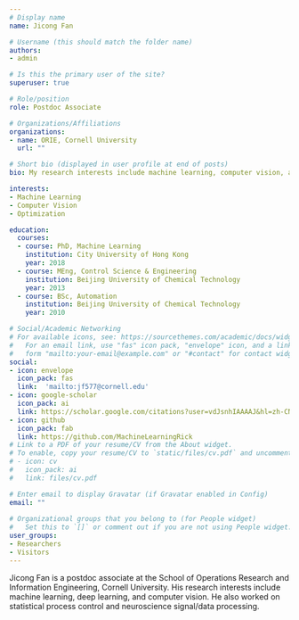 ```yaml
---
# Display name
name: Jicong Fan

# Username (this should match the folder name)
authors:
- admin

# Is this the primary user of the site?
superuser: true

# Role/position
role: Postdoc Associate

# Organizations/Affiliations
organizations:
- name: ORIE, Cornell University
  url: ""

# Short bio (displayed in user profile at end of posts)
bio: My research interests include machine learning, computer vision, and optimization.

interests:
- Machine Learning
- Computer Vision
- Optimization

education:
  courses:
  - course: PhD, Machine Learning
    institution: City University of Hong Kong
    year: 2018
  - course: MEng, Control Science & Engineering
    institution: Beijing University of Chemical Technology
    year: 2013
  - course: BSc, Automation
    institution: Beijing University of Chemical Technology
    year: 2010

# Social/Academic Networking
# For available icons, see: https://sourcethemes.com/academic/docs/widgets/#icons
#   For an email link, use "fas" icon pack, "envelope" icon, and a link in the
#   form "mailto:your-email@example.com" or "#contact" for contact widget.
social:
- icon: envelope
  icon_pack: fas
  link:  'mailto:jf577@cornell.edu'
- icon: google-scholar
  icon_pack: ai
  link: https://scholar.google.com/citations?user=vdJsnhIAAAAJ&hl=zh-CN&authuser=1
- icon: github
  icon_pack: fab
  link: https://github.com/MachineLearningRick
# Link to a PDF of your resume/CV from the About widget.
# To enable, copy your resume/CV to `static/files/cv.pdf` and uncomment the lines below.  
# - icon: cv
#   icon_pack: ai
#   link: files/cv.pdf

# Enter email to display Gravatar (if Gravatar enabled in Config)
email: ""
  
# Organizational groups that you belong to (for People widget)
#   Set this to `[]` or comment out if you are not using People widget.  
user_groups:
- Researchers
- Visitors
---
```


Jicong Fan is a postdoc associate at the School of Operations Research and Information Engineering, Cornell University. His research interests include machine learning, deep learning, and computer vision. He also worked on statistical process control and neuroscience signal/data processing.



